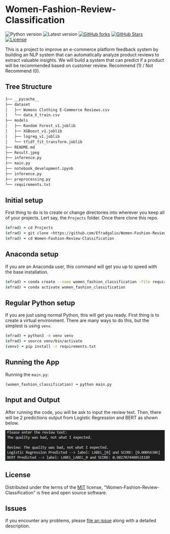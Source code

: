 # Women-Fashion-Review-Classification

![Python version][python-version]
![Latest version][latest-version]
[![GitHub forks][fork-image]][fork-url]
[![GitHub Stars][stars-image]][stars-url]
[![License][license-image]][license-url]

This is a project to improve an e-commerce platform feedback system by building an NLP system that can automatically analyze product reviews to extract valuable insights. We will build a system that can predict if a product will be recommended based on customer review. Recommend (1) / Not Recommend (0).

## Tree Structure

```zsh
├── __pycache__
├── dataset
│   ├── Womens Clothing E-Commerce Reviews.csv
│   └── data_X_train.csv
├── models
│   ├── Random Forest_v1.joblib
│   ├── XGBoost_v1.joblib
│   ├── logreg_v1.joblib
│   └── tfidf_fit_transform.joblib
├── README.md
├── Result.jpeg
├── inference.py
├── main.py
├── notebook_development.ipynb
├── inference.py
├── preprocessing.py
└── requirements.txt
```

## Initial setup
First thing to do is to create or change directories into wherever you keep all of your projects.
Lert say, the `Projects` folder.
Once there clone this repo.

```zsh
(efrad) ➜ cd Projects
(efrad) ➜ git clone <https://github.com/Efradgalio/Women-Fashion-Review-Classification.git>
(efrad) ➜ cd Women-Fashion-Review-Classification
```
## Anaconda setup
If you are an Anaconda user, this command will get you up to speed with the base installation.

```zsh
(efrad) ➜ conda create --name women_fashion_classification -file requirements.txt
(efrad) ➜ conda activate women_fashion_classification
```

## Regular Python setup
If you are just using normal Python, this will get you ready.
First thing is to create a virtual environment. There are many ways to do this, but the simplest is using `venv`.

```zsh
(efrad) ➜ python3 -m venv venv
(efrad) ➜ source venv/bin/activate
(venv) ➜ pip install -r requirements.txt
```
## Running the App
Running the `main.py`:
```commandline
(women_fashion_classification) ➜ python main.py
```

## Input and Output
After running the code, you will be ask to input the review text.
Then, there will be 2 predictions output from Logistic Regression and BERT as shown below.

![result_1](Result.jpeg)

## License

Distributed under the terms of the [MIT](https://opensource.org/licenses/MIT) license, "Women-Fashion-Review-Classification" is free and open source software.

## Issues

If you encounter any problems, please [file an issue](https://github.com/Efradgalio/Women-Fashion-Review-Classification/issues) along with a detailed description.

[python-version]:https://img.shields.io/badge/python-3.11.9-brightgreen.svg
[latest-version]:https://img.shields.io/badge/version-1.0.0-blue.svg
[fork-image]:https://img.shields.io/github/forks/Efradgalio/Women-Fashion-Review-Classification
[fork-url]:https://github.com/Efradgalio/Women-Fashion-Review-Classification/network
[stars-image]:https://img.shields.io/github/stars/Efradgalio/Women-Fashion-Review-Classification
[stars-url]:https://github.com/Efradgalio/Women-Fashion-Review-Classification/stargazers
[license-image]:https://img.shields.io/github/license/Efradgalio/Women-Fashion-Review-Classification
[license-url]:https://github.com/Efradgalio/Women-Fashion-Review-Classification/blob/main/LICENSE

